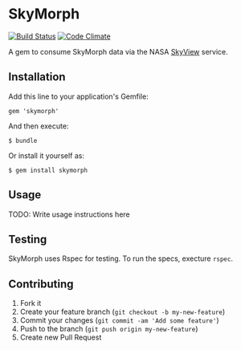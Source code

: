 # SkyMorph

[![Build Status](https://travis-ci.org/spaceappsatlanta/skymorph.png?branch=master)](https://travis-ci.org/spaceappsatlanta/skymorph)
[![Code Climate](https://codeclimate.com/github/spaceappsatlanta/skymorph.png)](https://codeclimate.com/github/spaceappsatlanta/skymorph)

A gem to consume SkyMorph data via the NASA
[SkyView](http://skyview.gsfc.nasa.gov/cgi-bin/titlepage.pl)
service.

## Installation

Add this line to your application's Gemfile:

    gem 'skymorph'

And then execute:

    $ bundle

Or install it yourself as:

    $ gem install skymorph

## Usage

TODO: Write usage instructions here

## Testing

SkyMorph uses Rspec for testing. To run the specs, execture `rspec`.

## Contributing

1. Fork it
2. Create your feature branch (`git checkout -b my-new-feature`)
3. Commit your changes (`git commit -am 'Add some feature'`)
4. Push to the branch (`git push origin my-new-feature`)
5. Create new Pull Request
